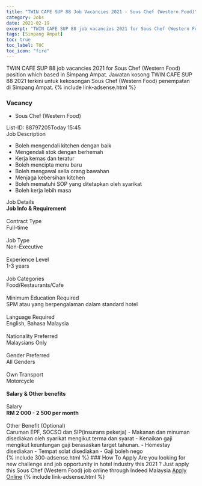 ```yaml
---
title: "TWIN CAFE SUP 88 Job Vacancies 2021 - Sous Chef (Western Food)" 
category: Jobs 
date: 2021-02-19 
excerpt: "TWIN CAFE SUP 88 job vacancies 2021 for Sous Chef (Western Food) position which based in Simpang Ampat. Jawatan kosong TWIN CAFE SUP 88 2021 terkini untuk kekosongan Sous Chef (Western Food) penempatan di Simpang Ampat" 
tags: [Simpang Ampat] 
toc: true 
toc_label: TOC 
toc_icon: "fire" 
--- 
```


TWIN CAFE SUP 88 job vacancies 2021 for Sous Chef (Western Food) position which based in Simpang Ampat. Jawatan kosong TWIN CAFE SUP 88 2021 terkini untuk kekosongan Sous Chef (Western Food) penempatan di Simpang Ampat. 
{% include link-adsense.html %} 
### Vacancy 
- Sous Chef (Western Food) 
<div><p></p><div><div>List-ID: 88797205Today 15:45</div>
<div><div>Job Description</div><div></div><ul><li>Boleh mengendali kitchen dengan baik</li><li>Mengendali stok dengan berhemah
</li><li>Kerja kemas dan teratur
</li><li>Boleh mencipta menu baru</li><li>Boleh mengawal selia orang bawahan</li><li>Menjaga kebersihan kitchen
</li><li>Boleh mematuhi SOP yang ditetapkan oleh syarikat
</li><li>Boleh kerja lebih masa</li></ul><div>
Job Details</div><div><div><div><div><div><b>
Job Info &amp; Requirement</b></div></div><br>
</div><div><div><div>
Contract Type</div><div><div>
Full-time</div></div></div><br>
<div><div>
Job Type</div><div><div>
Non-Executive</div></div></div><br>
<div><div>
Experience Level</div><div><div>
1-3 years</div></div></div><br>
<div><div>
Job Categories</div><div><div>
Food/Restaurants/Cafe</div></div></div><br>
<div><div>
Minimum Education Required</div><div><div>
SPM atau yang berpengalaman dalam standard hotel</div></div></div><br>
<div><div>
Language Required</div><div><div>
English, Bahasa Malaysia</div></div></div><br>
<div><div>
Nationality Preferred</div><div><div>
Malaysians Only</div></div></div><br>
<div><div>
Gender Preferred</div><div><div>
All Genders</div></div></div><br>
<div><div>
Own Transport</div><div><div>
Motorcycle</div></div></div><br>
</div></div><div><div><div><div><b>
Salary &amp; Other benefits</b></div></div><br>
</div><div><div><div>
Salary</div><div><b>
RM 2 000 - 2 500 per month</b></div></div><br>
<div><div>
Other Benefit (Optional)</div><div><div>
Caruman EPF, SOCSO dan SIP(insurans pekerja) - Makanan dan minuman disediakan oleh syarikat mengikut terma dan syarat - Kenaikan gaji mengikut keuntungan gaji berasaskan target tahunan. - Homestay disediakan - Tempat solat disediakan - Gaji boleh nego</div></div></div></div></div></div></div></div></div> 
{% include 300-adsense.html %} 
### How To Apply 
Are you looking for new challenge and job opportunity in hotel industry this 2021 ?
Just apply this Sous Chef (Western Food) job online through Indeed Malaysia 
<a href="https://malaysia.indeed.com/viewjob?jk=4781549f0e0df578" class="btn btn--info" target="_blank" rel="nofollow noopenner">Apply Online</a> 
{% include link-adsense.html %} 
